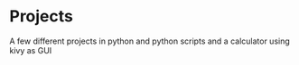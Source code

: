 # Projects
A few different projects in python and python scripts and a calculator using kivy as GUI
